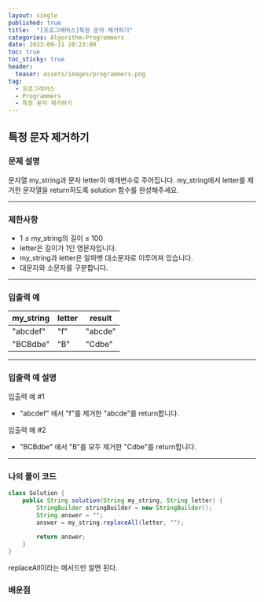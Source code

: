 ```yaml
---
layout: single
published: true
title:  "[프로그래머스]특정 문자 제거하기"
categories: Algorithm-Programmers
date: 2023-09-11 20:23:00
toc: true
toc_sticky: true
header:
  teaser: assets/images/programmers.png
tag:   
  - 프로그래머스
  - Programmers
  - 특정 문자 제거하기
---
```


## 특정 문자 제거하기

### 문제 설명
문자열 my_string과 문자 letter이 매개변수로 주어집니다. my_string에서 letter를 제거한 문자열을 return하도록 solution 함수를 완성해주세요.

----------------

### 제한사항

* 1 ≤ my_string의 길이 ≤ 100
* letter은 길이가 1인 영문자입니다.
* my_string과 letter은 알파벳 대소문자로 이루어져 있습니다.
* 대문자와 소문자를 구분합니다.

----------------

### 입출력 예


|my_string|	letter	|result|
|---|---|---|
|"abcdef"|	"f"|	"abcde"|
|"BCBdbe"|	"B"|	"Cdbe"|

  
----------------
### 입출력 예 설명

입출력 예 #1  

* "abcdef" 에서 "f"를 제거한 "abcde"를 return합니다.  
  

입출력 예 #2  

* "BCBdbe" 에서 "B"를 모두 제거한 "Cdbe"를 return합니다.



----------------

### 나의 풀이 코드

```java
class Solution {
    public String solution(String my_string, String letter) {
        StringBuilder stringBuilder = new StringBuilder();
        String answer = "";
        answer = my_string.replaceAll(letter, "");
    
        return answer;
    }
}
```
<p>
replaceAll이라는 메서드만 알면 된다.
</p>



### 배운점
